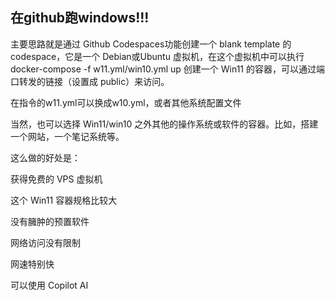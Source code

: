 ## 在github跑windows!!!

主要思路就是通过 Github Codespaces功能创建一个 blank template 的 codespace，它是一个 Debian或Ubuntu 虚拟机，在这个虚拟机中可以执行 docker-compose -f w11.yml/win10.yml up 创建一个 Win11 的容器，可以通过端口转发的链接（设置成 public）来访问。

在指令的w11.yml可以换成w10.yml，或者其他系统配置文件

当然，也可以选择 Win11/win10 之外其他的操作系统或软件的容器。比如，搭建一个网站，一个笔记系统等。

这么做的好处是：

获得免费的 VPS 虚拟机

这个 Win11  容器规格比较大

没有臃肿的预置软件

网络访问没有限制

网速特别快

可以使用 Copilot AI

